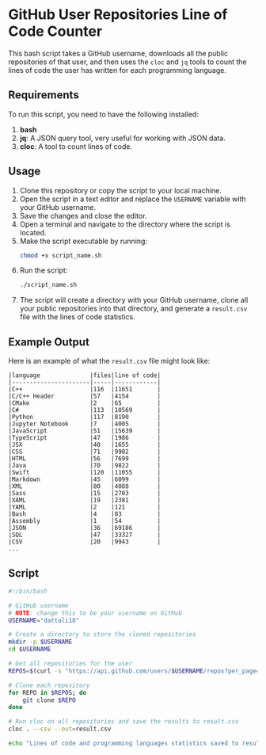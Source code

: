 # GitHub User Repositories Line of Code Counter

This bash script takes a GitHub username, downloads all the public repositories of that user, and then uses the `cloc` and `jq` tools to count the lines of code the user has written for each programming language.

## Requirements

To run this script, you need to have the following installed:
1. **bash**
2. **jq**: A JSON query tool, very useful for working with JSON data.
3. **cloc**: A tool to count lines of code.

## Usage

1. Clone this repository or copy the script to your local machine.
2. Open the script in a text editor and replace the `USERNAME` variable with your GitHub username.
3. Save the changes and close the editor.
4. Open a terminal and navigate to the directory where the script is located.
5. Make the script executable by running:
   ```bash
   chmod +x script_name.sh
   ```
6. Run the script:
   ```bash
   ./script_name.sh
   ```
7. The script will create a directory with your GitHub username, clone all your public repositories into that directory, and generate a `result.csv` file with the lines of code statistics.

## Example Output

Here is an example of what the `result.csv` file might look like:

```
|language              |files|line of code|
|----------------------|-----|------------|
|C++                   |116  |11651       |
|C/C++ Header          |57   |4154        |
|CMake                 |2    |65          |
|C#                    |113  |10569       |
|Python                |117  |8190        |
|Jupyter Notebook      |7    |4005        |
|JavaScript            |51   |15639       |
|TypeScript            |47   |1986        |
|JSX                   |40   |1655        |
|CSS                   |71   |9902        |
|HTML                  |56   |7699        |
|Java                  |70   |9822        |
|Swift                 |120  |11055       |
|Markdown              |45   |6099        |
|XML                   |80   |4088        |
|Sass                  |15   |2703        |
|XAML                  |19   |2381        |
|YAML                  |2    |121         |
|Bash                  |4    |83          |
|Assembly              |1    |54          |
|JSON                  |36   |69186       |
|SQL                   |47   |33327       |
|CSV                   |20   |9943        |
...
```

## Script

```bash
#!/bin/bash

# GitHub username
# NOTE: change this to be your username on GitHub
USERNAME="dattali18"

# Create a directory to store the cloned repositories
mkdir -p $USERNAME
cd $USERNAME

# Get all repositories for the user
REPOS=$(curl -s "https://api.github.com/users/$USERNAME/repos?per_page=100" | jq -r '.[].clone_url')

# Clone each repository
for REPO in $REPOS; do
    git clone $REPO
done

# Run cloc on all repositories and save the results to result.csv
cloc . --csv --out=result.csv

echo "Lines of code and programming languages statistics saved to result.csv"
```
